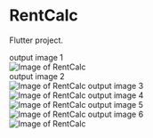 # RentCalc

Flutter project.

output image 1 <br />
![Image of RentCalc](https://github.com/sandeepmaharjan55/rentcalc/tree/main/outputimages/1.jpg) <br />
output image 2<br />
![Image of RentCalc](https://github.com/sandeepmaharjan55/rentcalc/tree/main/outputimages/2.jpg)
output image 3<br />
![Image of RentCalc](https://github.com/sandeepmaharjan55/rentcalc/tree/main/outputimages/3.jpg)
output image 4<br />
![Image of RentCalc](https://github.com/sandeepmaharjan55/rentcalc/tree/main/outputimages/4.jpg)
output image 5<br />
![Image of RentCalc](https://github.com/sandeepmaharjan55/rentcalc/tree/main/outputimages/5.jpg)
output image 6<br />
![Image of RentCalc](https://github.com/sandeepmaharjan55/rentcalc/tree/main/outputimages/6.jpg)
